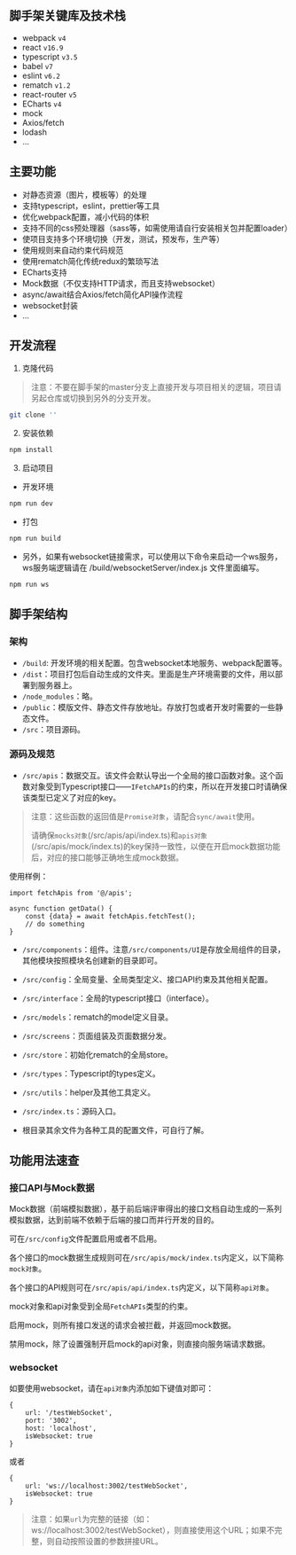 ## 脚手架关键库及技术栈

- webpack `v4`
- react `v16.9`
- typescript `v3.5`
- babel `v7`
- eslint `v6.2`
- rematch `v1.2`
- react-router `v5`
- ECharts `v4`
- mock
- Axios/fetch
- lodash
- ...

## 主要功能

- 对静态资源（图片，模板等）的处理
- 支持typescript，eslint，prettier等工具
- 优化webpack配置，减小代码的体积
- 支持不同的css预处理器（sass等，如需使用请自行安装相关包并配置loader）
- 使项目支持多个环境切换（开发，测试，预发布，生产等）
- 使用规则来自动约束代码规范
- 使用rematch简化传统redux的繁琐写法
- ECharts支持
- Mock数据（不仅支持HTTP请求，而且支持websocket）
- async/await结合Axios/fetch简化API操作流程
- websocket封装
- ...

## 开发流程

1. 克隆代码

> 注意：不要在脚手架的master分支上直接开发与项目相关的逻辑，项目请另起仓库或切换到另外的分支开发。

```bash
git clone ''
```

2. 安装依赖

```bash
npm install
```

3. 启动项目

- 开发环境

```bash
npm run dev
```

- 打包

```bash
npm run build
```

- 另外，如果有websocket链接需求，可以使用以下命令来启动一个ws服务，ws服务端逻辑请在 /build/websocketServer/index.js 文件里面编写。


```bash
npm run ws
```

## 脚手架结构

### 架构

- `/build`: 开发环境的相关配置。包含websocket本地服务、webpack配置等。
- `/dist`：项目打包后自动生成的文件夹。里面是生产环境需要的文件，用以部署到服务器上。
- `/node_modules`：略。
- `/public`：模版文件、静态文件存放地址。存放打包或者开发时需要的一些静态文件。
- `/src`：项目源码。

### 源码及规范

- `/src/apis`：数据交互。该文件会默认导出一个全局的接口函数对象。这个函数对象受到Typescript接口——`IFetchAPIs`的约束，所以在开发接口时请确保该类型已定义了对应的key。

> 注意：这些函数的返回值是`Promise对象`，请配合`sync/await`使用。
>
> 请确保`mocks对象`(/src/apis/api/index.ts)和`apis对象`(/src/apis/mock/index.ts)的key保持一致性，以便在开启mock数据功能后，对应的接口能够正确地生成mock数据。

使用样例：
```ecmascript 6
import fetchApis from '@/apis';

async function getData() {
    const {data} = await fetchApis.fetchTest();
    // do something
}
```

- `/src/components`：组件。注意`/src/components/UI`是存放全局组件的目录，其他模块按照模块名创建新的目录即可。
- `/src/config`：全局变量、全局类型定义、接口API约束及其他相关配置。
- `/src/interface`：全局的typescript接口（interface）。
- `/src/models`：rematch的model定义目录。
- `/src/screens`：页面组装及页面数据分发。
- `/src/store`：初始化rematch的全局store。
- `/src/types`：Typescript的types定义。
- `/src/utils`：helper及其他工具定义。
- `/src/index.ts`：源码入口。

- 根目录其余文件为各种工具的配置文件，可自行了解。

## 功能用法速查

### 接口API与Mock数据

Mock数据（前端模拟数据），基于前后端评审得出的接口文档自动生成的一系列模拟数据，达到前端不依赖于后端的接口而并行开发的目的。

可在`/src/config`文件配置启用或者不启用。

各个接口的mock数据生成规则可在`/src/apis/mock/index.ts`内定义，以下简称`mock对象`。

各个接口的API规则可在`/src/apis/api/index.ts`内定义，以下简称`api对象`。

mock对象和api对象受到全局`FetchAPIs`类型的约束。

启用mock，则所有接口发送的请求会被拦截，并返回mock数据。

禁用mock，除了设置强制开启mock的api对象，则直接向服务端请求数据。

### websocket

如要使用websocket，请在`api对象`内添加如下键值对即可：

```json5
{
    url: '/testWebSocket',
    port: '3002',
    host: 'localhost',
    isWebsocket: true
}
```

或者

```json5
{
    url: 'ws://localhost:3002/testWebSocket',
    isWebsocket: true
}
```

> 注意：如果`url`为完整的链接（如：ws://localhost:3002/testWebSocket），则直接使用这个URL；如果不完整，则自动按照设置的参数拼接URL。
